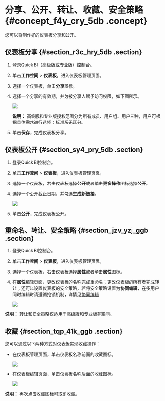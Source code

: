 # 分享、公开、转让、收藏、安全策略 {#concept_f4y_cry_5db .concept}

您可以将制作好的仪表板分享和公开。

## 仪表板分享 {#section_r3c_hry_5db .section}

1.  登录Quick BI（高级版或专业版）控制台。
2.  单击**工作空间** \> **仪表板**，进入仪表板管理页面。
3.  选择一个仪表板，单击**分享**图标。
4.  选择一个分享的有效期，并为被分享人赋予访问权限，如下图所示。

    ![](http://static-aliyun-doc.oss-cn-hangzhou.aliyuncs.com/assets/img/9121/15535925091537_zh-CN.png)

    **说明：** 高级版和专业版授权范围分为所有成员、用户组、用户三种，用户可根据具体需求进行选择；标准版无区分。

5.  单击**保存**，完成仪表板分享。

## 仪表板公开 {#section_sy4_pry_5db .section}

1.  登录Quick BI控制台。
2.  单击**工作空间** \> **仪表板**，进入仪表板管理页面。
3.  选择一个仪表板，右击仪表板选择**公开**或者单击**更多操作**图标选择**公开**。
4.  选择一个公开截止日期，并勾选**生成新链接**。

    ![](http://static-aliyun-doc.oss-cn-hangzhou.aliyuncs.com/assets/img/9121/15535925101539_zh-CN.png)

5.  单击**公开**，完成仪表板公开。

## 重命名、转让、安全策略 {#section_jzv_yzj_ggb .section}

1.  登录Quick BI控制台。
2.  单击**工作空间** \> **仪表板**，进入仪表板管理页面。
3.  选择一个仪表板，右击仪表板选择**属性**或者单击**属性**图标。
4.  在**属性**编辑页面，更改仪表板的名称完成重命名；更改仪表板的所有者完成转让；还可以设置仪表板的安全策略，若将安全策略设置为**协同编辑**，在多用户同时编辑时请遵循抢锁机制，详情见[协同编辑](https://help.aliyun.com/knowledge_detail/98630.html?spm=a2c4g.11186623.2.30.67336366w49IkT#8go9cd)

    ![](http://static-aliyun-doc.oss-cn-hangzhou.aliyuncs.com/assets/img/9121/155359251035333_zh-CN.png)


**说明：** 转让和安全策略仅适用于高级版和专业版群空间。

## 收藏 {#section_tqp_41k_ggb .section}

您可以通过以下两种方式对仪表板实现收藏操作：

-   在仪表板管理页面，单击仪表板名称前面的收藏图标。

    ![](http://static-aliyun-doc.oss-cn-hangzhou.aliyuncs.com/assets/img/9121/155359251035335_zh-CN.png)

-   在仪表板编辑页面，单击仪表板名称后面的收藏图标。

    ![](http://static-aliyun-doc.oss-cn-hangzhou.aliyuncs.com/assets/img/9121/155359251035336_zh-CN.png)


**说明：** 再次点击收藏图标可取消收藏。

